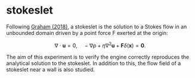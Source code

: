 # stokeslet

Following [Graham (2018)](https://doi.org/10.1017/9781139175876), a stokeslet is the solution to a Stokes flow in an unbounded domain driven by a point force F exerted at the origin:
```math
\nabla \cdot \mathbf{u} = 0, \quad - \nabla p + \eta \nabla^2 \mathbf{u} + \mathbf{F} \delta(\mathbf{x}) = \mathbf{0}.
```

The aim of this experiment is to verify the engine correctly reproduces the analytical solution to the stokeslet. In addition to this, the flow field of a stokeslet near a wall is also studied.
